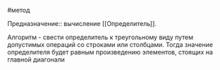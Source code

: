 #метод

Предназначение:: вычисление [[Определитель]].

Алгоритм - свести определитель к треугольному виду путем допустимых операций со строками или столбцами.
Тогда значение определителя будет равным произведению элементов, стоящих на главной диагонали